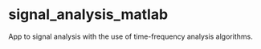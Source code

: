 # signal_analysis_matlab
App to signal analysis with the use of time-frequency analysis algorithms.
